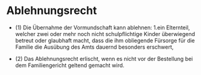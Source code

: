 # Ablehnungsrecht

- (1) Die Übernahme der Vormundschaft kann ablehnen: 1.ein Elternteil, welcher zwei oder mehr noch nicht schulpflichtige Kinder überwiegend betreut oder glaubhaft macht, dass die ihm obliegende Fürsorge für die Familie die Ausübung des Amts dauernd besonders erschwert,

- (2) Das Ablehnungsrecht erlischt, wenn es nicht vor der Bestellung bei dem Familiengericht geltend gemacht wird.

